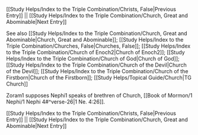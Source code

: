 [[Study Helps/Index to the Triple Combination/Christs, False|Previous Entry]]  ||  [[Study Helps/Index to the Triple Combination/Church, Great and Abominable|Next Entry]]

 See also [[Study Helps/Index to the Triple Combination/Church, Great and Abominable|Church, Great and Abominable]]; [[Study Helps/Index to the Triple Combination/Churches, False|Churches, False]]; [[Study Helps/Index to the Triple Combination/Church of Enoch2|Church of Enoch2]]; [[Study Helps/Index to the Triple Combination/Church of God|Church of God]]; [[Study Helps/Index to the Triple Combination/Church of the Devil|Church of the Devil]]; [[Study Helps/Index to the Triple Combination/Church of the Firstborn|Church of the Firstborn]]; [[Study Helps/Topical Guide/Church|TG Church]]

 Zoram1 supposes Nephi1 speaks of brethren of Church, [[Book of Mormon/1 Nephi/1 Nephi 4#^verse-26|1 Ne. 4:26]].

[[Study Helps/Index to the Triple Combination/Christs, False|Previous Entry]]  ||  [[Study Helps/Index to the Triple Combination/Church, Great and Abominable|Next Entry]]